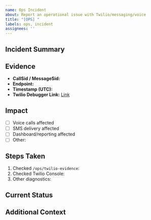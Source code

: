```yaml
---
name: Ops Incident
about: Report an operational issue with Twilio/messaging/voice
title: "[OPS] "
labels: ops, incident
assignees: ''
---
```


## Incident Summary

<!-- Brief description of the operational issue -->

## Evidence

- **CallSid / MessageSid:**
- **Endpoint:**
- **Timestamp (UTC):**
- **Twilio Debugger Link:** [Link](https://console.twilio.com/us1/monitor/debugger)

## Impact

- [ ] Voice calls affected
- [ ] SMS delivery affected
- [ ] Dashboard/reporting affected
- [ ] Other: 

## Steps Taken

1. Checked `/ops/twilio-evidence`: 
2. Checked Twilio Console: 
3. Other diagnostics:

## Current Status

<!-- Active / Mitigated / Resolved -->

## Additional Context

<!-- Logs, screenshots, affected customer count, etc. -->
